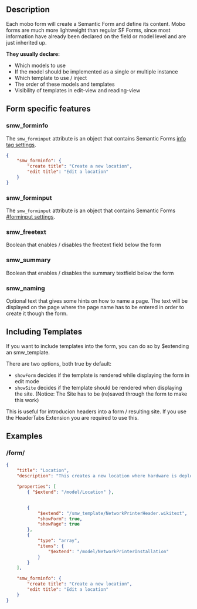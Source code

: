 ## Description
Each mobo form will create a Semantic Form and define its content.
Mobo forms are much more lightweight than regular SF Forms,
since most information have already been declared on the field or model level and are just inherited up.

**They usually declare:**
* Which models to use
* If the model should be implemented as a single or multiple instance
* Which template to use / inject
* The order of these models and templates
* Visibility of templates in edit-view and reading-view

## Form specific features
### smw_forminfo
The `smw_forminput` attribute is an object that contains Semantic Forms [info tag settings](http://www.mediawiki.org/wiki/Extension:Semantic_Forms/Defining_forms#.27info.27_tag).

```json
{
    "smw_forminfo": {
        "create title": "Create a new location",
        "edit title": "Edit a location"
    }
}
```

### smw_forminput
The `smw_forminput` attribute is an object that contains Semantic Forms [#forminput settings](http://www.mediawiki.org/wiki/Extension:Semantic_Forms/Defining_forms#The_.23forminput_function).

### smw_freetext
Boolean that enables / disables the freetext field below the form

### smw_summary
Boolean that enables / disables the summary textfield below the form

### smw_naming
Optional text that gives some hints on how to name a page. The text will be displayed on the page where the page name has to be entered in order to create it though the form.

## Including Templates
If you want to include templates into the form, you can do so by $extending an smw_template.

There are two options, both true by default:

* `showForm` decides if the template is rendered while displaying the form in edit mode
* `showSite` decides if the template should be rendered when displaying the site. (Notice: The Site has to be (re)saved through the form to make this work)

This is useful for introducion headers into a form / resulting site. If you use the HeaderTabs Extension you are required to use this.


## Examples
### /form/

```json
{
    "title": "Location",
    "description": "This creates a new location where hardware is deployed.",

    "properties": [
        { "$extend": "/model/Location" },


        {
            "$extend": "/smw_template/NetworkPrinterHeader.wikitext",
            "showForm": true,
            "showPage": true
        },
        {
            "type": "array",
            "items": {
                "$extend": "/model/NetworkPrinterInstallation"
            }
        }
    ],

    "smw_forminfo": {
        "create title": "Create a new location",
        "edit title": "Edit a location"
    }
}
```
